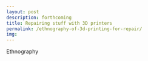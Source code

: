 ```yaml
---
layout: post
description: forthcoming
title: Repairing stuff with 3D printers
permalink: /ethnography-of-3d-printing-for-repair/
img:
---
```


Ethnography

